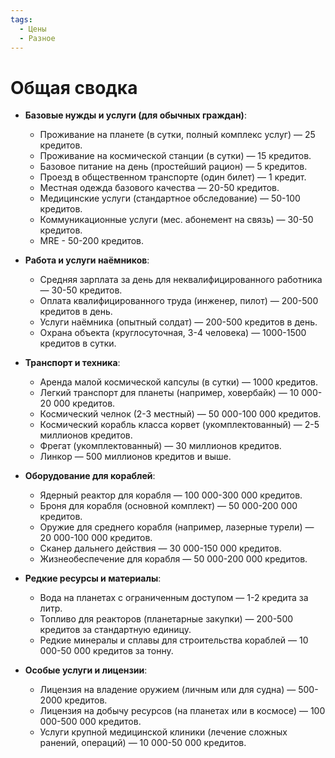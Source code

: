 ```yaml
---
tags:
  - Цены
  - Разное
---
```



# Общая сводка
- **Базовые нужды и услуги (для обычных граждан)**:
    
    - Проживание на планете (в сутки, полный комплекс услуг) — 25 кредитов.
    - Проживание на космической станции (в сутки) — 15 кредитов.
    - Базовое питание на день (простейший рацион) — 5 кредитов.
    - Проезд в общественном транспорте (один билет) — 1 кредит.
    - Местная одежда базового качества — 20-50 кредитов.
    - Медицинские услуги (стандартное обследование) — 50-100 кредитов.
    - Коммуникационные услуги (мес. абонемент на связь) — 30-50 кредитов.
    - MRE - 50-200 кредитов.
- **Работа и услуги наёмников**:
    
    - Средняя зарплата за день для неквалифицированного работника — 30-50 кредитов.
    - Оплата квалифицированного труда (инженер, пилот) — 200-500 кредитов в день. 
	- Услуги наёмника (опытный солдат) — 200-500 кредитов в день.
    - Охрана объекта (круглосуточная, 3-4 человека) — 1000-1500 кредитов в сутки.
- **Транспорт и техника**:
    
    - Аренда малой космической капсулы (в сутки) — 1000 кредитов.
    - Легкий транспорт для планеты (например, ховербайк) — 10 000-20 000 кредитов.
    - Космический челнок (2-3 местный) — 50 000-100 000 кредитов.
    - Космический корабль класса корвет (укомплектованный) — 2-5 миллионов кредитов.
    - Фрегат (укомплектованный) — 30 миллионов кредитов.
    - Линкор — 500 миллионов кредитов и выше.
- **Оборудование для кораблей**:
    
    - Ядерный реактор для корабля — 100 000-300 000 кредитов.
    - Броня для корабля (основной комплект) — 50 000-200 000 кредитов.
    - Оружие для среднего корабля (например, лазерные турели) — 20 000-100 000 кредитов.
    - Сканер дальнего действия — 30 000-150 000 кредитов.
    - Жизнеобеспечение для корабля — 50 000-200 000 кредитов.
- **Редкие ресурсы и материалы**:
    
    - Вода на планетах с ограниченным доступом — 1-2 кредита за литр.
    - Топливо для реакторов (планетарные закупки) — 200-500 кредитов за стандартную единицу.
    - Редкие минералы и сплавы для строительства кораблей — 10 000-50 000 кредитов за тонну.
- **Особые услуги и лицензии**:
    
    - Лицензия на владение оружием (личным или для судна) — 500-2000 кредитов.
    - Лицензия на добычу ресурсов (на планетах или в космосе) — 100 000-500 000 кредитов.
    - Услуги крупной медицинской клиники (лечение сложных ранений, операций) — 10 000-50 000 кредитов.